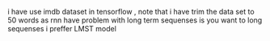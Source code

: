 i have use imdb dataset in tensorflow , note that i have trim the data set to 50 words as rnn have problem with long term sequenses is you want to long sequenses i preffer LMST model
